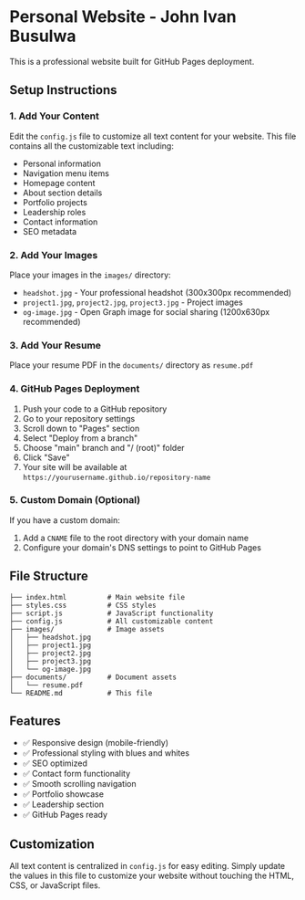 # Personal Website - John Ivan Busulwa

This is a professional website built for GitHub Pages deployment.

## Setup Instructions

### 1. Add Your Content
Edit the `config.js` file to customize all text content for your website. This file contains all the customizable text including:
- Personal information
- Navigation menu items
- Homepage content
- About section details
- Portfolio projects
- Leadership roles
- Contact information
- SEO metadata

### 2. Add Your Images
Place your images in the `images/` directory:
- `headshot.jpg` - Your professional headshot (300x300px recommended)
- `project1.jpg`, `project2.jpg`, `project3.jpg` - Project images
- `og-image.jpg` - Open Graph image for social sharing (1200x630px recommended)

### 3. Add Your Resume
Place your resume PDF in the `documents/` directory as `resume.pdf`

### 4. GitHub Pages Deployment

1. Push your code to a GitHub repository
2. Go to your repository settings
3. Scroll down to "Pages" section
4. Select "Deploy from a branch"
5. Choose "main" branch and "/ (root)" folder
6. Click "Save"
7. Your site will be available at `https://yourusername.github.io/repository-name`

### 5. Custom Domain (Optional)
If you have a custom domain:
1. Add a `CNAME` file to the root directory with your domain name
2. Configure your domain's DNS settings to point to GitHub Pages

## File Structure
```
├── index.html          # Main website file
├── styles.css          # CSS styles
├── script.js           # JavaScript functionality
├── config.js           # All customizable content
├── images/             # Image assets
│   ├── headshot.jpg
│   ├── project1.jpg
│   ├── project2.jpg
│   ├── project3.jpg
│   └── og-image.jpg
├── documents/          # Document assets
│   └── resume.pdf
└── README.md           # This file
```

## Features
- ✅ Responsive design (mobile-friendly)
- ✅ Professional styling with blues and whites
- ✅ SEO optimized
- ✅ Contact form functionality
- ✅ Smooth scrolling navigation
- ✅ Portfolio showcase
- ✅ Leadership section
- ✅ GitHub Pages ready

## Customization
All text content is centralized in `config.js` for easy editing. Simply update the values in this file to customize your website without touching the HTML, CSS, or JavaScript files.
